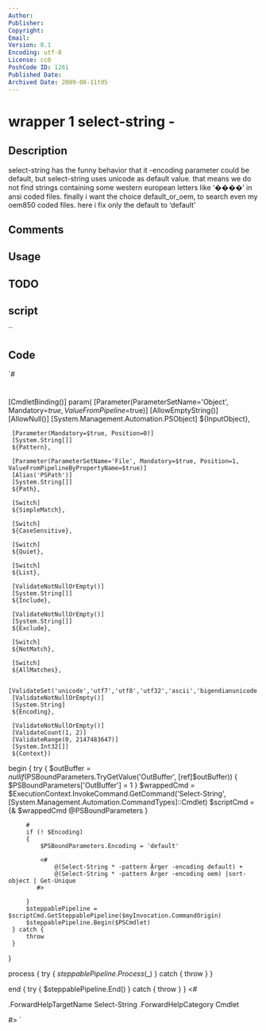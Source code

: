 ```yaml
---
Author: 
Publisher: 
Copyright: 
Email: 
Version: 0.1
Encoding: utf-8
License: cc0
PoshCode ID: 1261
Published Date: 
Archived Date: 2009-08-11t05
---
```


# wrapper 1 select-string - 

## Description

select-string has the funny behavior that it -encoding parameter could be default, but select-string uses unicode as default value. that means we do not find strings containing some western european letters like ‘����’ in ansi coded files. finally i want the choice default_or_oem, to search even my oem850 coded files.  here i fix only the default to ‘default’

## Comments



## Usage



## TODO



## script

``

## Code

`#
 #
 [CmdletBinding()]
 param(
     [Parameter(ParameterSetName='Object', Mandatory=$true, ValueFromPipeline=$true)]
     [AllowEmptyString()]
     [AllowNull()]
     [System.Management.Automation.PSObject]
     ${InputObject},
 
     [Parameter(Mandatory=$true, Position=0)]
     [System.String[]]
     ${Pattern},
 
     [Parameter(ParameterSetName='File', Mandatory=$true, Position=1, ValueFromPipelineByPropertyName=$true)]
     [Alias('PSPath')]
     [System.String[]]
     ${Path},
 
     [Switch]
     ${SimpleMatch},
 
     [Switch]
     ${CaseSensitive},
 
     [Switch]
     ${Quiet},
 
     [Switch]
     ${List},
 
     [ValidateNotNullOrEmpty()]
     [System.String[]]
     ${Include},
 
     [ValidateNotNullOrEmpty()]
     [System.String[]]
     ${Exclude},
 
     [Switch]
     ${NotMatch},
 
     [Switch]
     ${AllMatches},
 
     [ValidateSet('unicode','utf7','utf8','utf32','ascii','bigendianunicode','default','oem')]
     [ValidateNotNullOrEmpty()]
     [System.String]
     ${Encoding},
 
     [ValidateNotNullOrEmpty()]
     [ValidateCount(1, 2)]
     [ValidateRange(0, 2147483647)]
     [System.Int32[]]
     ${Context})
 
 begin
 {
     try {
         $outBuffer = $null
         if ($PSBoundParameters.TryGetValue('OutBuffer', [ref]$outBuffer))
         {
             $PSBoundParameters['OutBuffer'] = 1
         }
         $wrappedCmd = $ExecutionContext.InvokeCommand.GetCommand('Select-String', [System.Management.Automation.CommandTypes]::Cmdlet)
         $scriptCmd = {& $wrappedCmd @PSBoundParameters }
            
 
         #
         if (! $Encoding)
         {
             $PSBoundParameters.Encoding = 'default'
 
             <#
                 @(Select-String * -pattern Ärger -encoding default) +
                 @(Select-String * -pattern Ärger -encoding oem) |sort-object | Get-Unique
            #> 
           
         }
         $steppablePipeline = $scriptCmd.GetSteppablePipeline($myInvocation.CommandOrigin)
         $steppablePipeline.Begin($PSCmdlet)
     } catch {
         throw
     }
 }
 
 process
 {
     try {
         $steppablePipeline.Process($_)
     } catch {
         throw
     }
 }
 
 end
 {
     try {
         $steppablePipeline.End()
     } catch {
         throw
     }
 }
 <#
 
 .ForwardHelpTargetName Select-String
 .ForwardHelpCategory Cmdlet
 
 #>
`

